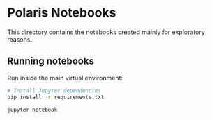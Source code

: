 # Polaris Notebooks

This directory contains the notebooks created mainly for exploratory reasons.

## Running notebooks

Run inside the main virtual environment:

```bash
# Install Jupyter dependencies
pip install -r requirements.txt

jupyter notebook
```
